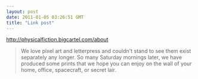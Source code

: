 ```yaml
---
layout: post
date: 2011-01-05 03:26:51 GMT
title: "Link post"
---
```

<http://physicalfiction.bigcartel.com/about>

> We love pixel art and letterpress and couldn't stand to see them exist separately any longer. So many Saturday mornings later, we have produced some prints that we hope you can enjoy on the wall of your home, office, spacecraft, or secret lair.